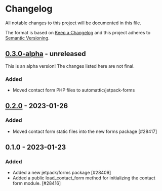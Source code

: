 # Changelog

All notable changes to this project will be documented in this file.

The format is based on [Keep a Changelog](https://keepachangelog.com/en/1.0.0/)
and this project adheres to [Semantic Versioning](https://semver.org/spec/v2.0.0.html).

## [0.3.0-alpha] - unreleased

This is an alpha version! The changes listed here are not final.

### Added
- Moved contact form PHP files to automattic/jetpack-forms

## [0.2.0] - 2023-01-26
### Added
- Moved contact form static files into the new forms package [#28417]

## 0.1.0 - 2023-01-23
### Added
- Added a new jetpack/forms package [#28409]
- Added a public load_contact_form method for initializing the contact form module. [#28416]

[0.3.0-alpha]: https://github.com/automattic/jetpack-forms/compare/v0.2.0...v0.3.0-alpha
[0.2.0]: https://github.com/automattic/jetpack-forms/compare/v0.1.0...v0.2.0
